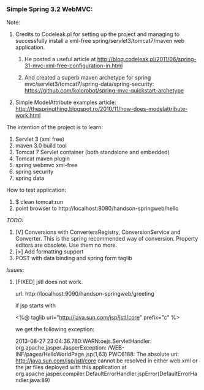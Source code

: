 ### Simple Spring 3.2 WebMVC: ###

Note:

1. Credits to  Codeleak.pl for setting up the project and managing to successfully install a xml-free spring/servlet3/tomcat7/maven web application.

    1. He posted a useful article at
         http://blog.codeleak.pl/2011/06/spring-31-mvc-xml-free-configuration-in.html

    1. And created a superb maven archetype for spring mvc/servlet3/tomcat7/spring-data/spring-security:
        https://github.com/kolorobot/spring-mvc-quickstart-archetype

1. Simple ModelAttribute examples article:
    http://thespringthing.blogspot.ro/2010/11/how-does-modelattribute-work.html

The intention of the project is to learn:

1. Servlet 3  (xml free)
1. maven 3.0 build tool
1. Tomcat 7 Servlet container (both standalone and embedded)
1. Tomcat maven plugin
1. spring webmvc xml-free
1. spring security
1. spring data

How to test application:

1. $ clean tomcat:run
1. point browser to
    http://localhost:8080/handson-springweb/hello

<em>TODO:</em>

1. [V] Conversions with ConvertersRegistry, ConversionService and Converter. This is the spring recommended way of conversion.
   Property editors are obsolete. Use them no more.
1. [>] Add formatting support
1. POST with data binding and spring form taglib

<em>Issues:</em>

1. [FIXED] jstl does not work.

    url: http://localhost:9090/handson-springweb/greeting

    if jsp starts with

    <%@ taglib uri="http://java.sun.com/jsp/jstl/core" prefix="c" %>

    we get the following exception:

    2013-08-27 23:04:36.780:WARN:oejs.ServletHandler:
    org.apache.jasper.JasperException: /WEB-INF/pages/HelloWorldPage.jsp(1,63) PWC6188: The absolute uri: http://java.sun.com/jsp/jstl/core cannot be resolved in either web.xml or the jar files deployed with this application
    	at org.apache.jasper.compiler.DefaultErrorHandler.jspError(DefaultErrorHandler.java:89)

